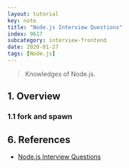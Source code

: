 ```yaml
---
layout: tutorial
key: note
title: "Node.js Interview Questions"
index: 9617
subcategory: interview-frontend
date: 2020-01-27
tags: [Node.js]
---
```


> Knowledges of Node.js.

## 1. Overview
### 1.1 fork and spawn

## 6. References
* [Node.js Interview Questions](https://hackr.io/blog/node-js-interview-questions)
